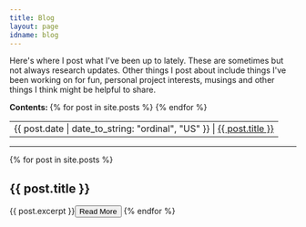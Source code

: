 ```yaml
---
title: Blog
layout: page
idname: blog
---
```


Here's where I post what I've been up to lately. These are sometimes but not always research updates. Other things I post about include things I've been working on for fun, personal project interests, musings and other things I think might be helpful to share.

<div id="toc container" margin="0 auto;">
  <b> Contents: </b>
  <table style="text-align:left">
 {% for post in site.posts %}
  <tr>
   <td>{{ post.date | date_to_string: "ordinal", "US" }} | <a href="{{ post.url }}">{{ post.title }}</a></td>
  </tr>
 {% endfor %}
  </table>
</div>

***
{% for post in site.posts %}
  <h2>{{ post.title }}</h2>

  {{ post.excerpt }}<input type="button" onclick="location.href='{{ post.url }}';" value="Read More">
{% endfor %}
